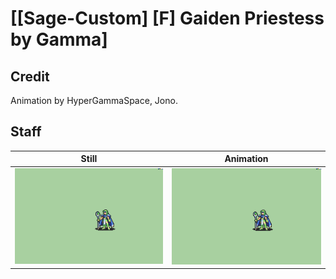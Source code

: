 # [\[Sage-Custom\] \[F\] Gaiden Priestess by Gamma]

## Credit

Animation by HyperGammaSpace, Jono.
	
## Staff

| Still | Animation |
| :---: | :-------: |
| ![Staff still](./Staff_000.png) | ![Staff animation](./Staff.gif) |
